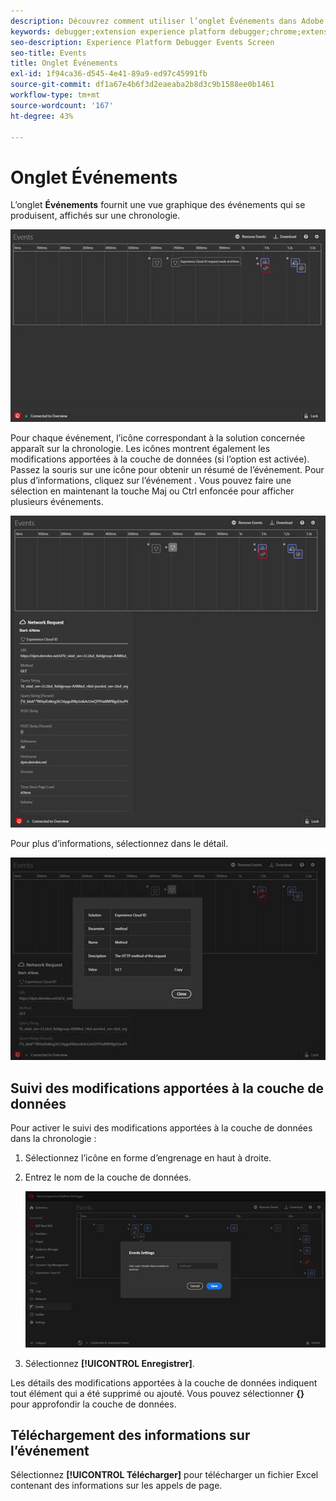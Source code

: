 ```yaml
---
description: Découvrez comment utiliser l’onglet Événements dans Adobe Experience Platform Debugger.
keywords: debugger;extension experience platform debugger;chrome;extension;événements;dtm;target
seo-description: Experience Platform Debugger Events Screen
seo-title: Events
title: Onglet Événements
exl-id: 1f94ca36-d545-4e41-89a9-ed97c45991fb
source-git-commit: df1a67e4b6f3d2eaeaba2b8d3c9b1588ee0b1461
workflow-type: tm+mt
source-wordcount: '167'
ht-degree: 43%

---
```


# Onglet Événements

L’onglet **Événements** fournit une vue graphique des événements qui se produisent, affichés sur une chronologie.

![](images/events.jpg)

Pour chaque événement, l’icône correspondant à la solution concernée apparaît sur la chronologie. Les icônes montrent également les modifications apportées à la couche de données (si l’option est activée). Passez la souris sur une icône pour obtenir un résumé de l’événement. Pour plus d’informations, cliquez sur l’événement . Vous pouvez faire une sélection en maintenant la touche Maj ou Ctrl enfoncée pour afficher plusieurs événements.

![](images/events-details.jpg)

Pour plus d’informations, sélectionnez dans le détail.

![](images/events-details-more.jpg)

## Suivi des modifications apportées à la couche de données

Pour activer le suivi des modifications apportées à la couche de données dans la chronologie :

1. Sélectionnez l’icône en forme d’engrenage en haut à droite.
1. Entrez le nom de la couche de données.

   ![](images/event-datalayer.jpg)

1. Sélectionnez **[!UICONTROL Enregistrer]**.

Les détails des modifications apportées à la couche de données indiquent tout élément qui a été supprimé ou ajouté. Vous pouvez sélectionner **{}** pour approfondir la couche de données.

## Téléchargement des informations sur l’événement

Sélectionnez **[!UICONTROL Télécharger]** pour télécharger un fichier Excel contenant des informations sur les appels de page.
